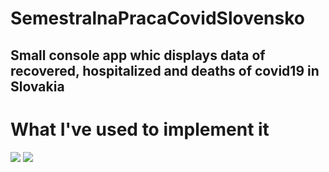 # SemestralnaPracaCovidSlovensko


## Small console app whic displays data of recovered, hospitalized and deaths of covid19 in Slovakia

# What I've used to implement it
   <img src="https://img.shields.io/badge/matlab-brown.svg?style=for-the-badge&logo=Matlab&logoColor=white">
   <img src="https://img.shields.io/badge/Api-orange.svg?style=for-the-badge&logo=API&logoColor=white"> 
